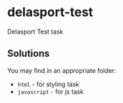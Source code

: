 # delasport-test

Delasport Test task

## Solutions

You may find in an appropriate folder:
* `html` - for styling task
* `javascript` - for js task